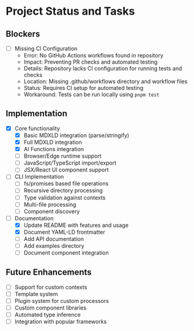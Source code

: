 # Project Status and Tasks

## Blockers
- [ ] Missing CI Configuration
  - Error: No GitHub Actions workflows found in repository
  - Impact: Preventing PR checks and automated testing
  - Details: Repository lacks CI configuration for running tests and checks
  - Location: Missing .github/workflows directory and workflow files
  - Status: Requires CI setup for automated testing
  - Workaround: Tests can be run locally using `pnpm test`

## Implementation

- [x] Core functionality
  - [x] Basic MDXLD integration (parse/stringify)
  - [x] Full MDXLD integration
  - [x] AI Functions integration
  - [ ] Browser/Edge runtime support
  - [ ] JavaScript/TypeScript import/export
  - [ ] JSX/React UI component support
- [ ] CLI Implementation
  - [ ] fs/promises based file operations
  - [ ] Recursive directory processing
  - [ ] Type validation against contexts
  - [ ] Multi-file processing
  - [ ] Component discovery
- [ ] Documentation
  - [x] Update README with features and usage
  - [x] Document YAML-LD frontmatter
  - [ ] Add API documentation
  - [ ] Add examples directory
  - [ ] Document component integration

## Future Enhancements

- [ ] Support for custom contexts
- [ ] Template system
- [ ] Plugin system for custom processors
- [ ] Custom component libraries
- [ ] Automated type inference
- [ ] Integration with popular frameworks
